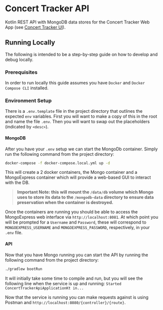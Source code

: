 # Concert Tracker API

Kotlin REST API with MongoDB data stores for the Concert Tracker Web App (see [Concert Tracker UI]()).

## Running Locally
The following is intended to be a step-by-step guide on how to develop and debug locally.
### Prerequisites
In order to run locally this guide assumes you have `Docker` and `Docker Compose CLI` installed.

### Environment Setup

There is a `.env.template` file in the project directory that outlines the expected `env` variables. 
First you will want to make a copy of this in the root and name the file `.env`.
Then you will want to swap out the placeholders (indicated by `<desc>`).

#### MongoDB

After you have your `.env` setup we can start the MongoDb container. 
Simply run the following command from the project directory:
``` bash
docker-compose -f docker-compose.local.yml up -d
```
This will create a 2 docker containers, the Mongo container and a MongoExpress container which will provide a web-based GUI to interact with the DB.

> **Important Note: this will mount the `/data/db` volume which Mongo uses to store its data to the `/mongodb-data` directory to ensure data preservation when the container is destroyed.** 

Once the containers are running you should be able to access the MongoExpress web interface via `http://localhost:8081`. 
At which point you will be prompted for a `Username` and `Password`, these will correspond to `MONGOEXPRESS_USERNAME` and `MONGOEXPRESS_PASSWORD`, respectively, in your `.env` file.

#### API

Now that you have Mongo running you can start the API by running the following command from the project directory:
```bash
./gradlew bootRun
```

It will initially take some time to compile and run, but you will see the following line when the service is up and running:
`Started ConcertTrackerApiApplicationKt in...`

Now that the service is running you can make requests against is using Postman and `http://localhost:8080/{controller}/{route}`.